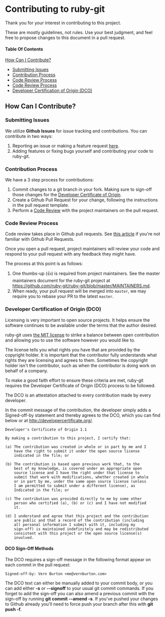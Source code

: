 # Contributing to ruby-git

Thank you for your interest in contributing to this project.

These are mostly guidelines, not rules. 
Use your best judgment, and feel free to propose changes to this document in a pull request.

#### Table Of Contents

[How Can I Contribute?](#how-can-i-contribute)
  * [Submitting Issues](#submitting-issues)
  * [Contribution Process](#contribution-process)
  * [Code Review Process](#code-review-process)
  * [Code Review Process](#code-review-process)
  * [Developer Certification of Origin (DCO)](#developer-certification-of-origin-dco)


## How Can I Contribute?

### Submitting Issues

We utilize **Github Issues** for issue tracking and contributions. You can contribute in two ways:

1. Reporting an issue or making a feature request [here](https://github.com/ruby-git/ruby-git/issues/new).
2. Adding features or fixing bugs yourself and contributing your code to ruby-git.

### Contribution Process

We have a 3 step process for contributions:

1. Commit changes to a git branch in your fork.  Making sure to sign-off those changes for the [Developer Certificate of Origin](#developer-certification-of-origin-dco).
2. Create a Github Pull Request for your change, following the instructions in the pull request template.
3. Perform a [Code Review](#code-review-process) with the project maintainers on the pull request.

### Code Review Process

Code review takes place in Github pull requests. See [this article](https://help.github.com/articles/about-pull-requests/) if you're not familiar with Github Pull Requests.

Once you open a pull request, project maintainers will review your code and respond to your pull request with any feedback they might have. 

The process at this point is as follows:

1. One thumbs-up (:+1:) is required from project maintainers. See the master maintainers document for the ruby-git project at <https://github.com/ruby-git/ruby-git/blob/master/MAINTAINERS.md>.
2. When ready, your pull request will be merged into `master`, we may require you to rebase your PR to the latest `master`.

### Developer Certification of Origin (DCO)

Licensing is very important to open source projects. It helps ensure the software continues to be available under the terms that the author desired.

ruby-git uses [the MIT license](https://github.com/ruby-git/ruby-git/blob/master/LICENSE) to strike a balance between open contribution and allowing you to use the software however you would like to.

The license tells you what rights you have that are provided by the copyright holder. It is important that the contributor fully understands what rights they are licensing and agrees to them. Sometimes the copyright holder isn't the contributor, such as when the contributor is doing work on behalf of a company.

To make a good faith effort to ensure these criteria are met, ruby-git requires the Developer Certificate of Origin (DCO) process to be followed.

The DCO is an attestation attached to every contribution made by every developer. 

In the commit message of the contribution, the developer simply adds a Signed-off-by statement and thereby agrees to the DCO, which you can find below or at <http://developercertificate.org/>.

```
Developer's Certificate of Origin 1.1

By making a contribution to this project, I certify that:

(a) The contribution was created in whole or in part by me and I
    have the right to submit it under the open source license
    indicated in the file; or

(b) The contribution is based upon previous work that, to the
    best of my knowledge, is covered under an appropriate open
    source license and I have the right under that license to   
    submit that work with modifications, whether created in whole
    or in part by me, under the same open source license (unless
    I am permitted to submit under a different license), as
    Indicated in the file; or

(c) The contribution was provided directly to me by some other
    person who certified (a), (b) or (c) and I have not modified
    it.

(d) I understand and agree that this project and the contribution
    are public and that a record of the contribution (including
    all personal information I submit with it, including my
    sign-off) is maintained indefinitely and may be redistributed
    consistent with this project or the open source license(s)
    involved.
```

#### DCO Sign-Off Methods

The DCO requires a sign-off message in the following format appear on each commit in the pull request:

```
Signed-off-by: Vern Burton <me@vernburton.com>
```

The DCO text can either be manually added to your commit body, or you can add either **-s** or **--signoff** to your usual git commit commands. If you forget to add the sign-off you can also amend a previous commit with the sign-off by running **git commit --amend -s**. If you've pushed your changes to Github already you'll need to force push your branch after this with **git push -f**.